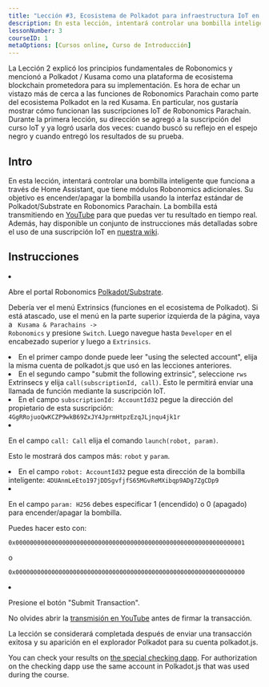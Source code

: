```yaml
---
title: "Lección #3, Ecosistema de Polkadot para infraestructura IoT en el hogar"
description: En esta lección, intentará controlar una bombilla inteligente que funciona a través de Home Assistant, que tiene módulos Robonomics adicionales.
lessonNumber: 3
courseID: 1
metaOptions: [Cursos online, Curso de Introducción]
---
```


<section class="container__narrow">

La Lección 2 explicó los principios fundamentales de Robonomics y mencionó a Polkadot / Kusama como una plataforma de ecosistema blockchain prometedora para su implementación. Es hora de echar un vistazo más de cerca a las funciones de Robonomics Parachain como parte del ecosistema Polkadot en la red Kusama. En particular, nos gustaría mostrar cómo funcionan las suscripciones IoT de Robonomics Parachain. Durante la primera lección, su dirección se agregó a la suscripción del curso IoT y ya logró usarla dos veces: cuando buscó su reflejo en el espejo negro y cuando entregó los resultados de su prueba.

</section>

<section class="container__reg">

## Intro

En esta lección, intentará controlar una bombilla inteligente que funciona a través de Home Assistant, que tiene módulos Robonomics adicionales. Su objetivo es encender/apagar la bombilla usando la interfaz estándar de Polkadot/Substrate en Robonomics Parachain. La bombilla está transmitiendo en [YouTube](https://www.youtube.com/channel/UCkemsNJWaCmvF1Oi50C-hAg/live) para que puedas ver tu resultado en tiempo real. Además, hay disponible un conjunto de instrucciones más detalladas sobre el uso de una suscripción IoT en [nuestra wiki](https://wiki.robonomics.network/docs/subscription-launch/).

</section>

<section class="container__reg">

## Instrucciones

<List type="numbers">

<li>

Abre el portal Robonomics [Polkadot/Substrate](https://polkadot.js.org/apps/?rpc=wss%3A%2F%2Fkusama.rpc.robonomics.network%2F#/extrinsics).

Debería ver el menú Extrinsics (funciones en el ecosistema de Polkadot). Si está atascado, use el menú en la parte superior izquierda de la página, vaya a <code> Kusama & Parachains -> Robonomics</code> y presione <code>Switch</code>. Luego navegue hasta <code>Developer</code> en el encabezado superior y luego a <code>Extrinsics</code>.

</li>

<li>
En el primer campo donde puede leer "using the selected account", elija la misma cuenta de polkadot.js que usó en las lecciones anteriores.
</li>

<li>
En el segundo campo "submit the following extrinsic", seleccione <code>rws</code> Extrinsecs y elija <code>call(subscriptionId, call)</code>. Esto le permitirá enviar una llamada de función mediante la suscripción IoT.
</li>

<li>
En el campo <code>subscriptionId: AccountId32</code> pegue la dirección del propietario de esta suscripción: <code>4GgRRojuoQwKCZP9wkB69ZxJY4JprmHtpzEzqJLjnqu4jk1r</code>
</li>

<li>

En el campo  <code>call: Call</code> elija el comando <code>launch(robot, param)</code>.

Esto le mostrará dos campos más: <code>robot</code> y <code>param</code>.

</li>

<li>
En el campo <code>robot: AccountId32</code> pegue esta dirección de la bombilla inteligente: <code>4DUAnmLeEto197jDDSgvfjfS65MGvReMXibqp9ADg7ZgCDp9</code>
</li>

<li>

En el campo <code>param: H256</code> debes especificar 1 (encendido) o 0 (apagado) para encender/apagar la bombilla.

Puedes hacer esto con:

<code>0x0000000000000000000000000000000000000000000000000000000000000001</code>

o

<code>0x0000000000000000000000000000000000000000000000000000000000000000</code>

</li>

<li>

Presione el botón "Submit Transaction".

No olvides abrir la [transmisión en YouTube](https://www.youtube.com/channel/UCkemsNJWaCmvF1Oi50C-hAg/live) antes de firmar la transacción.

</li>


</List>
</section>

<Result>

La lección se considerará completada después de enviar una transacción exitosa y su aparición en el explorador Polkadot para su cuenta polkadot.js.

You can check your results on [the special checking dapp](https://lk.robonomics.academy/). For authorization on the checking dapp use the same account in Polkadot.js that was used during the course.

</Result>